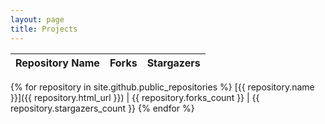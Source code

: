 ```yaml
---
layout: page
title: Projects
---
```


Repository Name | Forks | Stargazers
----------------|-------|-------------
{% for repository in site.github.public_repositories %}
	[{{ repository.name }}]({{ repository.html_url  }}) | {{ repository.forks_count }} | {{ repository.stargazers_count }}
{% endfor %}

